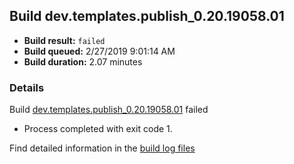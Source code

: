 ## Build dev.templates.publish_0.20.19058.01
- **Build result:** `failed`
- **Build queued:** 2/27/2019 9:01:14 AM
- **Build duration:** 2.07 minutes
### Details
Build [dev.templates.publish_0.20.19058.01](https://winappstudio.visualstudio.com/web/build.aspx?pcguid=a4ef43be-68ce-4195-a619-079b4d9834c2&builduri=vstfs%3a%2f%2f%2fBuild%2fBuild%2f27147) failed

+ Process completed with exit code 1.

Find detailed information in the [build log files](https://uwpctdiags.blob.core.windows.net/buildlogs/dev.templates.publish_0.20.19058.01_logs.zip)
